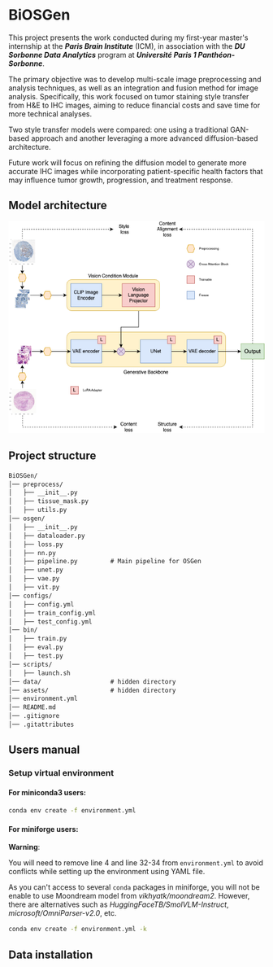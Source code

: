 # BiOSGen
This project presents the work conducted during my first-year master's internship at the ***Paris Brain Institute*** (ICM), in association with the ***DU Sorbonne Data Analytics*** program at ***Université Paris 1 Panthéon-Sorbonne***.

The primary objective was to develop multi-scale image preprocessing and analysis techniques, as well as an integration and fusion method for image analysis. Specifically, this work focused on tumor staining style transfer from H&E to IHC images, aiming to reduce financial costs and save time for more technical analyses.

Two style transfer models were compared: one using a traditional GAN-based approach and another leveraging a more advanced diffusion-based architecture.

Future work will focus on refining the diffusion model to generate more accurate IHC images while incorporating patient-specific health factors that may influence tumor growth, progression, and treatment response.

## Model architecture
![](assets/main%20diagram.png)

## Project structure
```txt
BiOSGen/
│── preprocess/            
│   ├── __init__.py              
│   ├── tissue_mask.py      
│   ├── utils.py  
│── osgen/                   
│   ├── __init__.py             
│   ├── dataloader.py   
│   ├── loss.py
│   ├── nn.py
│   ├── pipeline.py         # Main pipeline for OSGen
│   ├── unet.py
│   ├── vae.py
│   ├── vit.py      
│── configs/               
│   ├── config.yml
│   ├── train_config.yml          
│   ├── test_config.yml        
│── bin/                
│   ├── train.py           
│   ├── eval.py
│   ├── test.py     
│── scripts/                
│   ├── launch.sh      
│── data/                   # hidden directory       
│── assets/                 # hidden directory
│── environment.yml
│── README.md               
│── .gitignore  
│── .gitattributes             
```

## Users manual
### Setup virtual environment
#### For miniconda3 users:
```bash
conda env create -f environment.yml
```
#### For miniforge users:
**Warning**:

You will need to remove line 4 and line 32-34 from `environment.yml` to avoid conflicts while setting up the environment using YAML file. 

As you can't access to several `conda` packages in miniforge, you will not be enable to use Moondream model from *vikhyatk/moondream2*. However, there are alternatives such as *HuggingFaceTB/SmolVLM-Instruct*, *microsoft/OmniParser-v2.0*, etc. 

```bash
conda env create -f environment.yml -k
```

## Data installation
